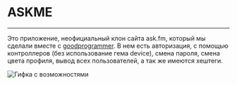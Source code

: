 # ASKME
___
Это приложение, неофициальный клон сайта ask.fm, который мы сделали вместе с [goodprogrammer](https://goodprogrammer.ru/).
В нем есть авторизация, с помощью контроллеров (без использование гема device), смена пароля, смена цвета профиля, вывод всех пользователей, а так же имеются хештеги.

![Гифка с возможностями](https://user-images.githubusercontent.com/44715875/124629220-e774a800-de89-11eb-872d-7a645af63b0e.gif)



